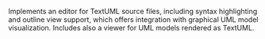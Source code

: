 <html>
<body>
<p>
Implements an editor for TextUML source files, including 
syntax highlighting and outline view support, which offers integration 
with graphical UML model visualization. 
Includes also a viewer for UML models rendered as TextUML.
</p>
</body>
</html>
